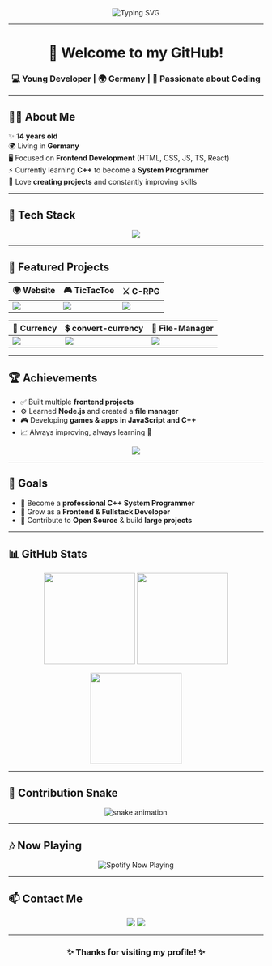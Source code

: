 
<div align="center">
  <img src="https://readme-typing-svg.demolab.com?font=Fira+Code&size=28&pause=1000&color=00BFFF&center=true&vCenter=true&width=850&height=80&lines=Hi%2C+I'm+Alexandru+Chetrean!;14-year-old+Developer+from+Germany;Frontend+Dev+%7C+Future+C%2B%2B+System+Programmer" alt="Typing SVG" />
</div>

---

<h1 align="center">👋 Welcome to my GitHub!</h1>
<h3 align="center">💻 Young Developer | 🌍 Germany | 🚀 Passionate about Coding</h3>

---

## 👨‍💻 About Me
✨ **14 years old**  
🌍 Living in **Germany**  
🖥️ Focused on **Frontend Development** (HTML, CSS, JS, TS, React)  
⚡ Currently learning **C++** to become a **System Programmer**  
🎯 Love **creating projects** and constantly improving skills  

---

## 🚀 Tech Stack
<p align="center">
  <img src="https://skillicons.dev/icons?i=html,css,sass,js,ts,react,nodejs,cpp,git,github,vscode&perline=6" />
</p>

---

## 📂 Featured Projects
<div align="center">

| 🌍 Website | 🎮 TicTacToe | ⚔️ C-RPG |
|------------|-------------|----------|
| <a href="https://github.com/AlexandruChet/WebSite"><img src="https://github-readme-stats.vercel.app/api/pin/?username=AlexandruChet&repo=WebSite&theme=tokyonight&hide_border=true" /></a> | <a href="https://github.com/AlexandruChet/TicTacToe"><img src="https://github-readme-stats.vercel.app/api/pin/?username=AlexandruChet&repo=TicTacToe&theme=tokyonight&hide_border=true" /></a> | <a href="https://github.com/AlexandruChet/C-RPG"><img src="https://github-readme-stats.vercel.app/api/pin/?username=AlexandruChet&repo=C-RPG&theme=tokyonight&hide_border=true" /></a> |

| 💱 Currency | 💲 convert-currency | 📂 File-Manager |
|-------------|---------------------|----------------|
| <a href="https://github.com/AlexandruChet/Currency"><img src="https://github-readme-stats.vercel.app/api/pin/?username=AlexandruChet&repo=Currency&theme=tokyonight&hide_border=true" /></a> | <a href="https://github.com/AlexandruChet/convert-currency"><img src="https://github-readme-stats.vercel.app/api/pin/?username=AlexandruChet&repo=convert-currency&theme=tokyonight&hide_border=true" /></a> | <a href="https://github.com/AlexandruChet/File-Manager"><img src="https://github-readme-stats.vercel.app/api/pin/?username=AlexandruChet&repo=File-Manager&theme=tokyonight&hide_border=true" /></a> |

</div>

---

## 🏆 Achievements
- ✅ Built multiple **frontend projects**  
- ⚙️ Learned **Node.js** and created a **file manager**  
- 🎮 Developing **games & apps in JavaScript and C++**  
- 📈 Always improving, always learning 🚀  

<p align="center">
  <img src="https://github-profile-trophy.vercel.app/?username=AlexandruChet&theme=tokyonight&row=1&column=6&no-frame=true&no-bg=true" />
</p>

---

## 🎯 Goals
- 🔹 Become a **professional C++ System Programmer**  
- 🔹 Grow as a **Frontend & Fullstack Developer**  
- 🔹 Contribute to **Open Source** & build **large projects**  

---

## 📊 GitHub Stats
<p align="center">
  <img src="https://github-readme-stats.vercel.app/api?username=AlexandruChet&show_icons=true&theme=tokyonight&hide_border=true&bg_color=0D1117" height="180"/>
  <img src="https://github-readme-stats.vercel.app/api/top-langs/?username=AlexandruChet&layout=compact&theme=tokyonight&hide_border=true&bg_color=0D1117" height="180"/>
</p>

<p align="center">
  <img src="https://github-readme-streak-stats.herokuapp.com?user=AlexandruChet&theme=tokyonight&hide_border=true&background=0D1117" height="180"/>
</p>

---

## 🐍 Contribution Snake
<p align="center">
  <img src="https://github.com/AlexandruChet/AlexandruChet/blob/output/github-contribution-grid-snake.svg" alt="snake animation" />
</p>

---

## 🎶 Now Playing
<p align="center">
  <img src="https://spotify-github-profile.vercel.app/api/view?uid=spotify&cover_image=true&theme=default&bar_color=53b14f&bar_color_cover=false" alt="Spotify Now Playing"/>
</p>

---

## 📫 Contact Me
<p align="center">
  <a href="https://github.com/AlexandruChet"><img src="https://img.shields.io/badge/GitHub-181717?style=for-the-badge&logo=github&logoColor=white"/></a>
  <a href="mailto:chetreanalexandru63@gmail.com"><img src="https://img.shields.io/badge/Email-D14836?style=for-the-badge&logo=gmail&logoColor=white"/></a>
</p>

---

<h3 align="center">✨ Thanks for visiting my profile! ✨</h3>
